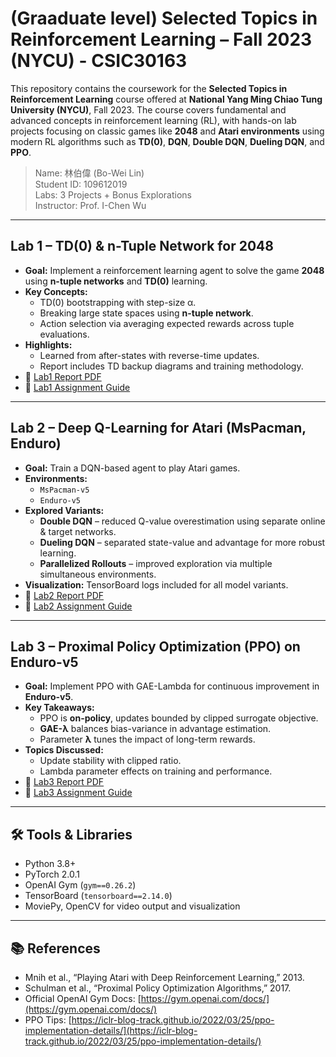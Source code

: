 # (Graaduate level) Selected Topics in Reinforcement Learning – Fall 2023 (NYCU) - CSIC30163

This repository contains the coursework for the **Selected Topics in Reinforcement Learning** course offered at **National Yang Ming Chiao Tung University (NYCU)**, Fall 2023. The course covers fundamental and advanced concepts in reinforcement learning (RL), with hands-on lab projects focusing on classic games like **2048** and **Atari environments** using modern RL algorithms such as **TD(0)**, **DQN**, **Double DQN**, **Dueling DQN**, and **PPO**.

> Name: 林伯偉 (Bo-Wei Lin)  
> Student ID: 109612019  
> Labs: 3 Projects + Bonus Explorations  
> Instructor: Prof. I-Chen Wu 

---

## Lab 1 – TD(0) & n-Tuple Network for 2048

- **Goal:** Implement a reinforcement learning agent to solve the game **2048** using **n-tuple networks** and **TD(0)** learning.
- **Key Concepts:**
  - TD(0) bootstrapping with step-size α.
  - Breaking large state spaces using **n-tuple network**.
  - Action selection via averaging expected rewards across tuple evaluations.
- **Highlights:**
  - Learned from after-states with reverse-time updates.
  - Report includes TD backup diagrams and training methodology.
- 📄 [Lab1 Report PDF](Lab1/Lab1_report_109612019.pdf)
- 📄 [Lab1 Assignment Guide](./Lab1-Guide.pdf)

---

## Lab 2 – Deep Q-Learning for Atari (MsPacman, Enduro)

- **Goal:** Train a DQN-based agent to play Atari games.
- **Environments:**
  - `MsPacman-v5`
  - `Enduro-v5`
- **Explored Variants:**
  - **Double DQN** – reduced Q-value overestimation using separate online & target networks.
  - **Dueling DQN** – separated state-value and advantage for more robust learning.
  - **Parallelized Rollouts** – improved exploration via multiple simultaneous environments.
- **Visualization:** TensorBoard logs included for all model variants.
- 📄 [Lab2 Report PDF](./Lab2_report.pdf)
- 📄 [Lab2 Assignment Guide](./Lab2-Guide.pdf)

---

## Lab 3 – Proximal Policy Optimization (PPO) on Enduro-v5

- **Goal:** Implement PPO with GAE-Lambda for continuous improvement in **Enduro-v5**.
- **Key Takeaways:**
  - PPO is **on-policy**, updates bounded by clipped surrogate objective.
  - **GAE-λ** balances bias-variance in advantage estimation.
  - Parameter **λ** tunes the impact of long-term rewards.
- **Topics Discussed:**
  - Update stability with clipped ratio.
  - Lambda parameter effects on training and performance.
- 📄 [Lab3 Report PDF](./Lab3_report.pdf)
- 📄 [Lab3 Assignment Guide](./Lab3-Guide.pdf)

---

## 🛠️ Tools & Libraries

- Python 3.8+
- PyTorch 2.0.1
- OpenAI Gym (`gym==0.26.2`)
- TensorBoard (`tensorboard==2.14.0`)
- MoviePy, OpenCV for video output and visualization

---

## 📚 References

- Mnih et al., “Playing Atari with Deep Reinforcement Learning,” 2013.
- Schulman et al., “Proximal Policy Optimization Algorithms,” 2017.
- Official OpenAI Gym Docs: [https://gym.openai.com/docs/](https://gym.openai.com/docs/)
- PPO Tips: [https://iclr-blog-track.github.io/2022/03/25/ppo-implementation-details/](https://iclr-blog-track.github.io/2022/03/25/ppo-implementation-details/)
